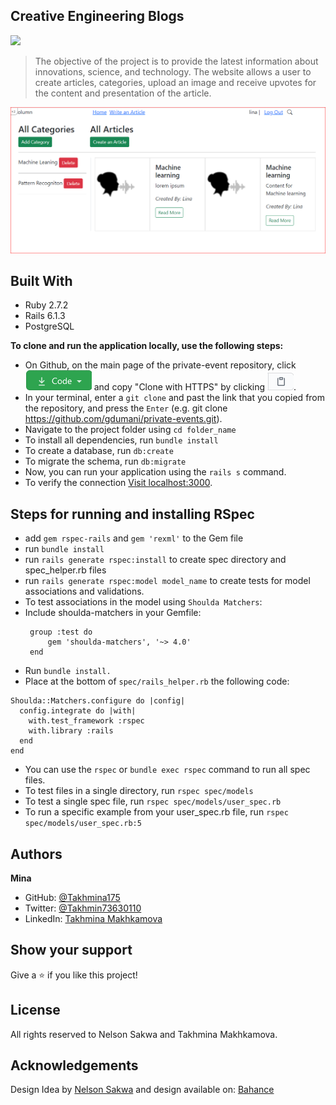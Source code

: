 ## Creative Engineering Blogs
![](https://img.shields.io/badge/Microverse-blueviolet)

> The objective of the project is to provide the latest information about innovations, science,  and technology. The website allows a user to create articles, categories, upload an image and receive upvotes for the content and presentation of the article.

![Private-Events Project Screenshot](image/capture.png)

## Built With
* Ruby 2.7.2
* Rails 6.1.3
* PostgreSQL

**To clone and run the application locally, use the following steps:**
- On Github, on the main page of the private-event repository, click ![the Code button](images/code.png) and copy "Clone with HTTPS" by clicking ![the copy icon](images/copy.png).
- In your terminal, enter a `git clone` and past the link that you copied from the repository, and press the `Enter`
(e.g. git clone https://github.com/gdumani/private-events.git).
- Navigate to the project folder using `cd folder_name`
- To install all dependencies, run `bundle install`
- To create a database, run `db:create`
- To migrate the schema, run `db:migrate`
- Now, you can run your application using the `rails s` command.
- To verify the connection [Visit localhost:3000](http://localhost:3000 ).

## Steps for running and installing RSpec
- add `gem rspec-rails` and `gem 'rexml'` to the Gem file
- run `bundle install`
- run `rails generate rspec:install` to create spec directory and spec_helper.rb files
- run `rails generate rspec:model model_name` to create tests for model associations and validations.
- To test associations in the model using `Shoulda Matchers`:
- Include shoulda-matchers in your Gemfile:
   ```
    group :test do
        gem 'shoulda-matchers', '~> 4.0'
    end
   ```
- Run `bundle install.`
- Place at the bottom of `spec/rails_helper.rb` the following code:

```
Shoulda::Matchers.configure do |config|
  config.integrate do |with|
    with.test_framework :rspec
    with.library :rails
  end
end
```
- You can use the `rspec` or `bundle exec rspec` command to run all spec files.
- To test files in a single directory, run `rspec spec/models`
- To test a single spec file, run `rspec spec/models/user_spec.rb`
- To run a specific example from your user_spec.rb file, run `rspec spec/models/user_spec.rb:5`


## Authors
**Mina**

- GitHub: [@Takhmina175](https://github.com/Takhmina175)
- Twitter: [@Takhmin73630110](https://twitter.com/Takhmin73630110)
- LinkedIn: [Takhmina Makhkamova](https://www.linkedin.com/in/takhmina-makhkamova-7628136b/)



## Show your support

Give a ⭐️ if you like this project!

## License

All rights reserved to Nelson Sakwa and Takhmina Makhkamova.

## Acknowledgements

Design Idea by <a href="https://www.behance.net/sakwadesignstudio">Nelson Sakwa</a>
 and design available on: [Bahance](https://www.behance.net/gallery/14554909/liFEsTlye-Mobile-version)
